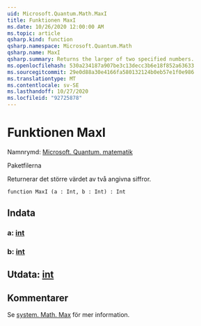 ```yaml
---
uid: Microsoft.Quantum.Math.MaxI
title: Funktionen MaxI
ms.date: 10/26/2020 12:00:00 AM
ms.topic: article
qsharp.kind: function
qsharp.namespace: Microsoft.Quantum.Math
qsharp.name: MaxI
qsharp.summary: Returns the larger of two specified numbers.
ms.openlocfilehash: 530a234187a907be3c13decc3b6e18f852a63633
ms.sourcegitcommit: 29e0d88a30e4166fa580132124b0eb57e1f0e986
ms.translationtype: MT
ms.contentlocale: sv-SE
ms.lasthandoff: 10/27/2020
ms.locfileid: "92725878"
---
```

# <a name="maxi-function"></a>Funktionen MaxI

Namnrymd: [Microsoft. Quantum. matematik](xref:Microsoft.Quantum.Math)

Paketfilerna [](https://nuget.org/packages/)


Returnerar det större värdet av två angivna siffror.

```qsharp
function MaxI (a : Int, b : Int) : Int
```


## <a name="input"></a>Indata

### <a name="a--int"></a>a: [int](xref:microsoft.quantum.lang-ref.int)




### <a name="b--int"></a>b: [int](xref:microsoft.quantum.lang-ref.int)





## <a name="output--int"></a>Utdata: [int](xref:microsoft.quantum.lang-ref.int)



## <a name="remarks"></a>Kommentarer

Se [system. Math. Max](https://docs.microsoft.com/dotnet/api/system.math.max) för mer information.